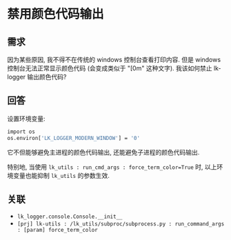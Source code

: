 # 禁用颜色代码输出

## 需求

因为某些原因, 我不得不在传统的 windows 控制台查看打印内容. 但是 windows 控制台无法正常显示颜色代码 (会变成类似于 "\[0m" 这种文字). 我该如何禁止 lk-logger 输出颜色代码?

## 回答

设置环境变量:

```sh
import os
os.environ['LK_LOGGER_MODERN_WINDOW'] = '0'
```

它不但能够避免主进程的颜色代码输出, 还能避免子进程的颜色代码输出.

特别地, 当使用 `lk_utils : run_cmd_args : force_term_color=True` 时, 以上环境变量也能抑制 `lk_utils` 的参数生效.

## 关联

- `lk_logger.console.Console.__init__`
- `[prj] lk-utils : /lk_utils/subproc/subprocess.py : run_command_args : [param] force_term_color`

